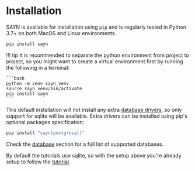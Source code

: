 # Installation

SAYN is available for installation using `pip` and is regularly tested in Python 3.7+ on both
MacOS and Linux environments.

```bash
pip install sayn
```

!!! tip
    It is recommended to separate the python environment from project to project, so you might want to
    create a virtual environment first by running the following in a terminal:

    ```bash
    python -m venv sayn_venv
    source sayn_venv/bin/activate
    pip install sayn
    ```

This default installation will not install any extra [database drivers](databases/overview.md), so
only support for sqlite will be available. Extra drivers can be installed using pip's optional
packages specification:

```bash
pip install "sayn[postgresql]"
```

Check the [database](databases/overview.md) section for a full list of supported databases.

By default the tutorials use sqlite, so with the setup above you're already setup to follow the
[tutorial](tutorials/tutorial_part1.md).
